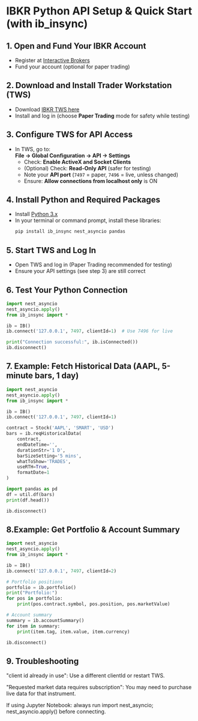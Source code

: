 # IBKR Python API Setup & Quick Start (with ib_insync)

## 1. Open and Fund Your IBKR Account
- Register at [Interactive Brokers](https://www.interactivebrokers.com/)
- Fund your account (optional for paper trading)

## 2. Download and Install Trader Workstation (TWS)
- Download [IBKR TWS here](https://www.interactivebrokers.com/en/index.php?f=16040)
- Install and log in (choose **Paper Trading** mode for safety while testing)

## 3. Configure TWS for API Access
- In TWS, go to:  
  **File → Global Configuration → API → Settings**
  - Check: **Enable ActiveX and Socket Clients**
  - (Optional) Check: **Read-Only API** (safer for testing)
  - Note your **API port** (`7497` = paper, `7496` = live, unless changed)
  - Ensure: **Allow connections from localhost only** is ON

## 4. Install Python and Required Packages
- Install [Python 3.x](https://www.python.org/)
- In your terminal or command prompt, install these libraries:
  ```bash
  pip install ib_insync nest_asyncio pandas


## 5. Start TWS and Log In
- Open TWS and log in (Paper Trading recommended for testing)
- Ensure your API settings (see step 3) are still correct

## 6. Test Your Python Connection

```python
import nest_asyncio
nest_asyncio.apply()
from ib_insync import *

ib = IB()
ib.connect('127.0.0.1', 7497, clientId=1)  # Use 7496 for live

print("Connection successful:", ib.isConnected())
ib.disconnect()
```

## 7. Example: Fetch Historical Data (AAPL, 5-minute bars, 1 day)

```python
import nest_asyncio
nest_asyncio.apply()
from ib_insync import *

ib = IB()
ib.connect('127.0.0.1', 7497, clientId=1)

contract = Stock('AAPL', 'SMART', 'USD')
bars = ib.reqHistoricalData(
    contract,
    endDateTime='',
    durationStr='1 D',
    barSizeSetting='5 mins',
    whatToShow='TRADES',
    useRTH=True,
    formatDate=1
)

import pandas as pd
df = util.df(bars)
print(df.head())

ib.disconnect()
```


## 8.Example: Get Portfolio & Account Summary

```python
import nest_asyncio
nest_asyncio.apply()
from ib_insync import *

ib = IB()
ib.connect('127.0.0.1', 7497, clientId=2)

# Portfolio positions
portfolio = ib.portfolio()
print("Portfolio:")
for pos in portfolio:
    print(pos.contract.symbol, pos.position, pos.marketValue)

# Account summary
summary = ib.accountSummary()
for item in summary:
    print(item.tag, item.value, item.currency)

ib.disconnect()
```


## 9. Troubleshooting
"client id already in use": Use a different clientId or restart TWS.

"Requested market data requires subscription": You may need to purchase live data for that instrument.

If using Jupyter Notebook: always run import nest_asyncio; nest_asyncio.apply() before connecting.

